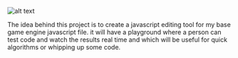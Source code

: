 ![alt text](https://github.com/[username]/[reponame]/blob/[branch]/image.jpg?raw=true)

The idea behind this project is to create a javascript editing tool 
for my base game engine javascript file. it will have a playground where a person
can test code and watch the results real time and which will be
useful for quick algorithms or whipping up some code.

